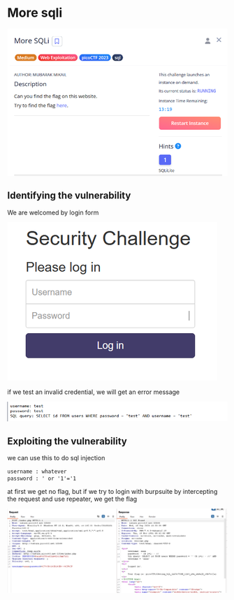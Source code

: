 # More sqli

![image](../../Assets/9-1.png)

## Identifying the vulnerability

We are welcomed by login form

![image](../../Assets/9-2.png)

if we test an invalid credential, we will get an error message

![image](../../Assets/9-3.png)

## Exploiting the vulnerability

we can use this to do sql injection

```
username : whatever
password : ' or '1'='1
```

at first we get no flag, but if we try to login with burpsuite by intercepting the request and use repeater, we get the flag

![image](../../Assets/9-4.png)


